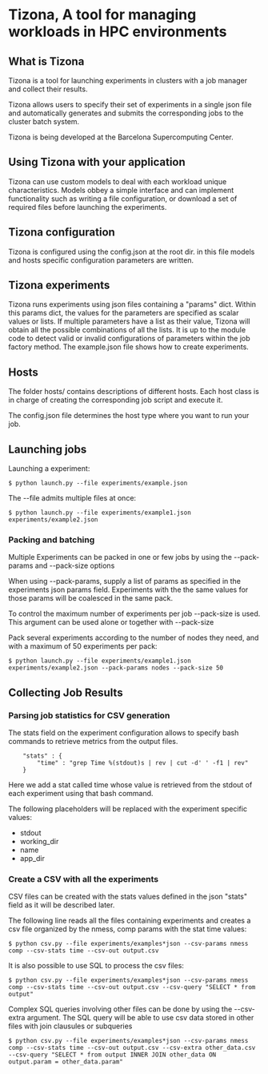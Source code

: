 # Tizona, A tool for managing workloads in HPC environments

## What is Tizona

Tizona is a tool for launching experiments in clusters
with a job manager and collect their results.

Tizona allows users to specify their set of experiments in a single 
json file and automatically generates and submits the corresponding 
jobs to the cluster batch system.

Tizona is being developed at the Barcelona Supercomputing Center.

## Using Tizona with your application

Tizona can use custom models to deal with each workload unique characteristics.
Models obbey a simple interface and can implement functionality such as
writing a file configuration, or download a set of required files before launching the experiments.

## Tizona configuration

Tizona is configured using the config.json at the root dir.
in this file models and hosts specific configuration parameters are written.

## Tizona experiments

Tizona runs experiments using json files containing a "params" dict.
Within this params dict, the values for the parameters are specified as scalar values or lists.
If multiple parameters have a list as their value, Tizona will obtain all the possible combinations of all the lists.
It is up to the module code to detect valid or invalid configurations of parameters within the job factory method.
The example.json file shows how to create experiments.

## Hosts

The folder hosts/ contains descriptions of different hosts.
Each host class is in charge of creating the corresponding job script and execute it.

The config.json file determines the host type where you want to run your job.

## Launching jobs

Launching a experiment:

```
$ python launch.py --file experiments/example.json
```

The --file admits multiple files at once:

```
$ python launch.py --file experiments/example1.json experiments/example2.json 
```

### Packing and batching

Multiple Experiments can be packed in one or few jobs by using the --pack-params and --pack-size options

When using --pack-params, supply a list of params as specified in the experiments json params field.
Experiments with the the same values for those params will be coalesced in the same pack.

To control the maximum number of experiments per job --pack-size is used. This argument can be used alone or 
together with --pack-size

Pack several experiments according to the number of nodes they need, and with a maximum
of 50 experiments per pack:

```
$ python launch.py --file experiments/example1.json experiments/example2.json --pack-params nodes --pack-size 50
```

## Collecting Job Results

### Parsing job statistics for CSV generation

The stats field on the experiment configuration allows to specify bash commands to retrieve metrics from the
output files.

```
    "stats" : {
        "time" : "grep Time %(stdout)s | rev | cut -d' ' -f1 | rev"
    }
```
Here we add a stat called time whose value is retrieved from the stdout of each experiment using that bash command.

The following placeholders will be replaced with the experiment specific values:

* stdout
* working_dir
* name
* app_dir

### Create a CSV with all the experiments 

CSV files can be created with the stats values defined in the json "stats" field as it will be described later.

The following line reads all the files containing experiments and creates a csv file organized by the nmess, comp params with the stat time values:

```
$ python csv.py --file experiments/examples*json --csv-params nmess comp --csv-stats time --csv-out output.csv
```

It is also possible to use SQL to process the csv files:

```
$ python csv.py --file experiments/examples*json --csv-params nmess comp --csv-stats time --csv-out output.csv --csv-query "SELECT * from output"
```

Complex SQL queries involving other files can be done by using the --csv-extra argument. The SQL query will be able to use csv data stored in other files
with join clausules or subqueries

```
$ python csv.py --file experiments/examples*json --csv-params nmess comp --csv-stats time --csv-out output.csv --csv-extra other_data.csv --csv-query "SELECT * from output INNER JOIN other_data ON output.param = other_data.param"
```
